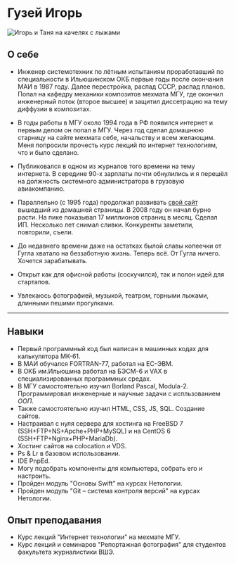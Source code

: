 # Гузей Игорь

![Игорь и Таня на качелях с лыжами](img/1.jpg "Лыжи всегда!")

## О себе

* Инженер системотехник по лётным испытаниям проработавший по специальности в Ильюшинском ОКБ первые годы после окончания МАИ в 1987 году.
Далее перестройка, распад СССР, распад планов.
Попал на кафедру механики композитов мехмата МГУ, где окончил инженерный поток (второе высшее) и защитил диссетрацию на тему диффузии в композитах.
* В годы работы в МГУ около 1994 года в РФ появился интернет и первым делом он попал в МГУ.
Через год сделал домашнюю старницу на сайте мехмата себе, начальству и всем желающим. Меня попросили прочесть курс лекций по интернет технологиям, что и было сделано.
* Публиковался в одном из журналов того времени на тему интернета.
В середине 90-х зарплаты почти обнулились и я перешёл на должность системного администратора в грузовую авиакомпанию.
* Параллельно (с 1995 года) продолжал развивать [свой сайт](https://guzei.com/) вышедший из домашней страницы. В 2008 году он начал бурно расти. На пике показывал 17 миллионов страниц в месяц. Сделал ИП. Несколько лет снимал сливки. Конкуренты заметили, повторили, съели.
* До недавнего времени даже на остатках былой славы копеечки от Гугла хватало на беззаботную жизнь.
Теперь всё. От Гугла ничего. Хочется зарабатывать.
* Открыт как для офисной работы (соскучился), так и полон идей для стартапов.

* Увлекаюсь фотографией, музыкой, театром, горными лыжами, длинными пешими прогулками.

---

## Навыки
* Первый программный код был написан в машинных кодах для калькулятора МК-61.
* В МАИ обучался FORTRAN-77, работал на ЕС-ЭВМ.
* В ОКБ им.Ильюшина работал на БЭСМ-6 и VAX в специализированных программных средах.
* В МГУ самостоятельно изучил Borland Pascal, Modula-2. Программировал инженерные и научные задачи с испльзованием *ООП*.
* Также самостоятельно изучил HTML, CSS, JS, SQL. Создание сайтов.
* Настраивал с нуля сервера для хостинга на FreeBSD 7 (SSH+FTP+NS+Apche+PHP+MySQL) и на CentOS 6 (SSH+FTP+Nginx+PHP+MariaDb).
* Хостинг сайтов на colocation и VDS.
* Ps & Lr в базовом использовании.
* IDE PnpEd.
* Могу подобрать компоненты для компьютера, собрать его и настроить.
* Пройден модуль "Основы Swift" на курсах Нетологии.
* Пройден модуль "Git – система контроля версий" на курсах Нетологии.

## Опыт преподавания
* Курс лекций "Интернет технологии" на мехмате МГУ.
* Курс лекций и семинаров "Репортажная фотография" для студентов факультета журналистики ВШЭ.
